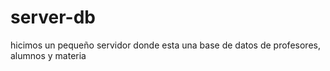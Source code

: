 # server-db
hicimos un pequeño servidor donde esta una base de datos de profesores, alumnos y materia

